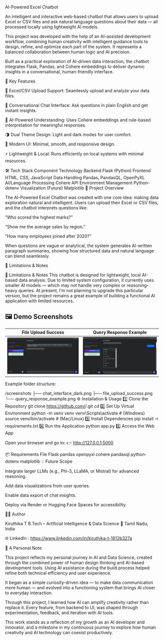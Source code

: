 AI-Powered Excel Chatbot

An intelligent and interactive web-based chatbot that allows users to upload Excel or CSV files and ask natural language questions about their data — all processed locally using lightweight AI models.

This project was developed with the help of an AI-assisted development workflow, combining human creativity with intelligent guidance tools to design, refine, and optimize each part of the system. It represents a balanced collaboration between human logic and AI precision.

Built as a practical exploration of AI-driven data interaction, the chatbot integrates Flask, Pandas, and Cohere embeddings to deliver dynamic insights in a conversational, human-friendly interface.

🌟 Key Features

📁 Excel/CSV Upload Support: Seamlessly upload and analyze your data files.

💬 Conversational Chat Interface: Ask questions in plain English and get instant insights.

🧠 AI-Powered Understanding: Uses Cohere embeddings and rule-based interpretation for meaningful responses.

🌗 Dual Theme Design: Light and dark modes for user comfort.

🎨 Modern UI: Minimal, smooth, and responsive design.

⚡ Lightweight & Local: Runs efficiently on local systems with minimal resources.

🛠️ Tech Stack
Component	Technology
Backend	Flask (Python)
Frontend	HTML, CSS, JavaScript
Data Handling	Pandas, PandasQL, OpenPyXL
AI/Language Processing	Cohere API
Environment Management	Python-dotenv
Visualization (Future)	Matplotlib
🚀 Project Overview

The AI-Powered Excel Chatbot was created with one core idea: making data exploration natural and intelligent.
Users can upload their Excel or CSV files, and the chatbot interprets questions like:

“Who scored the highest marks?”

“Show me the average sales by region.”

“How many employees joined after 2020?”

When questions are vague or analytical, the system generates AI-written paragraph summaries, showing how structured data and natural language can blend seamlessly.

🧩 Limitations & Notes


🧩 Limitations & Notes
This chatbot is designed for lightweight, local AI-based data analysis.
Due to limited system configuration, it currently uses smaller AI models — which may not handle very complex or reasoning-heavy queries.
At present, I’m not planning to upgrade this particular version, but the project remains a great example of building a functional AI application with limited resources.


## 🖼️ Demo Screenshots  

| File Upload Success | Query Response Example |
|----------------------|------------------------|
| ![File Upload](screenshots/file_upload_success.png) | ![Query Response](screenshots/query_response_example.png) |


Example folder structure:

/screenshots
├── chat_interface_dark.png
├── file_upload_success.png
└── query_response_example.png
⚙️ Installation & Usage
1️⃣ Clone the Repository
git clone https://github.com/<your-username>/<repo-name>.git
cd <repo-name>
2️⃣ Set Up Virtual Environment
python -m venv venv
venv\Scripts\activate       # (Windows)
source venv/bin/activate    # (Mac/Linux)
3️⃣ Install Dependencies
pip install -r requirements.txt
4️⃣ Run the Application
python app.py
5️⃣ Access the Web App

Open your browser and go to:
👉 http://127.0.0.1:5000

📦 Requirements File
Flask
pandas
openpyxl
cohere
pandasql
python-dotenv
matplotlib
💡 Future Scope

Integrate larger LLMs (e.g., Phi-3, LLaMA, or Mistral) for advanced reasoning.

Add data visualizations from user queries.

Enable data export of chat insights.

Deploy via Render or Hugging Face Spaces for accessibility.

👩‍💻 Author

Kiruthika T
B.Tech – Artificial Intelligence & Data Science
📍 Tamil Nadu, India

🌐 LinkedIn : https://www.linkedin.com/in/kiruthika-t-1812b327a




💬 A Personal Note

This project reflects my personal journey in AI and Data Science, created through the combined power of human design thinking and AI-based development tools. Using AI assistance during the build process helped refine both technical efficiency and user experience.

It began as a simple curiosity-driven idea — to make data communication more human — and evolved into a functioning system that brings AI closer to everyday interaction.

Through this project, I learned how AI can amplify creativity rather than replace it. Every feature, from backend to UI, was shaped through experimentation, feedback, and iteration with AI tools.

This work stands as a reflection of my growth as an AI developer and innovator, and a milestone in my continuous journey to explore how human creativity and AI technology can coexist productively.